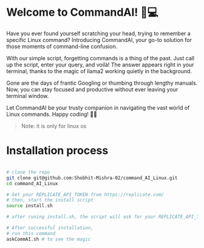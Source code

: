 # Welcome to CommandAI! 🐧💻

Have you ever found yourself scratching your head, trying to remember a specific Linux command? Introducing CommandAI, your go-to solution for those moments of command-line confusion.

With our simple script, forgetting commands is a thing of the past. Just call up the script, enter your query, and voilà! The answer appears right in your terminal, thanks to the magic of llama2 working quietly in the background.

Gone are the days of frantic Googling or thumbing through lengthy manuals. Now, you can stay focused and productive without ever leaving your terminal window.

Let CommandAI be your trusty companion in navigating the vast world of Linux commands. Happy coding! 🚀✨

> Note: it is only for linux os

# Installation process

```bash

# clone the repo
git clone git@github.com:Shobhit-Mishra-02/command_AI_Linux.git
cd command_AI_Linux

# Get your REPLICATE_API_TOKEN from https://replicate.com/
# then, start the install script
source install.sh

# after runing install.sh, the script will ask for your REPLICATE_API_TOKEN

# After successful installation,
# run this command
askCommAI.sh # to see the magic

```
